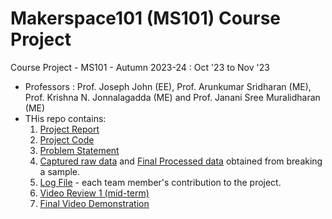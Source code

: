 # Makerspace101 (MS101) Course Project 
Course Project - MS101 - Autumn 2023-24 : Oct '23 to Nov '23
- Professors : Prof. Joseph John (EE), Prof. Arunkumar Sridharan (ME), Prof. Krishna N. Jonnalagadda (ME) and Prof. Janani Sree Muralidharan (ME)
- THis repo contains:
  1. [Project Report](https://github.com/ramanan849/Makerspace101_UTM_Monster/blob/47e68d466ecf8d2956a00e4f3acc10e7f7961b5e/B10_I_Project_report.pdf)
  2. [Project Code](https://github.com/ramanan849/Makerspace101_UTM_Monster/blob/47e68d466ecf8d2956a00e4f3acc10e7f7961b5e/Final_as_of_6_11.ino)
  3. [Problem Statement](https://github.com/ramanan849/Makerspace101_UTM_Monster/blob/47e68d466ecf8d2956a00e4f3acc10e7f7961b5e/Project_Updated_26October2023.pdf)
  4. [Captured raw data](https://github.com/ramanan849/Makerspace101_UTM_Monster/blob/47e68d466ecf8d2956a00e4f3acc10e7f7961b5e/CoolTerm%20Capture%202023-11-10%2010-01-46.csv) and [Final Processed data](https://github.com/ramanan849/Makerspace101_UTM_Monster/blob/47e68d466ecf8d2956a00e4f3acc10e7f7961b5e/Final_processed%20data.pdf) obtained from breaking a sample.
  5. [Log File](https://github.com/ramanan849/Makerspace101_UTM_Monster/blob/47e68d466ecf8d2956a00e4f3acc10e7f7961b5e/MS%20101%20log%20file%20-%20detailed.pdf) - each team member's contribution to the project.
  6. [Video Review 1 (mid-term)](https://github.com/ramanan849/Makerspace101_UTM_Monster/blob/47e68d466ecf8d2956a00e4f3acc10e7f7961b5e/Review%201%20Video%20-%20Copy%20of%20B10%20I%20DH%20Final%20Review%201%20Handbraked.mp4)
  7. [Final Video Demonstration](https://youtu.be/UxlTlBXdOjU)

